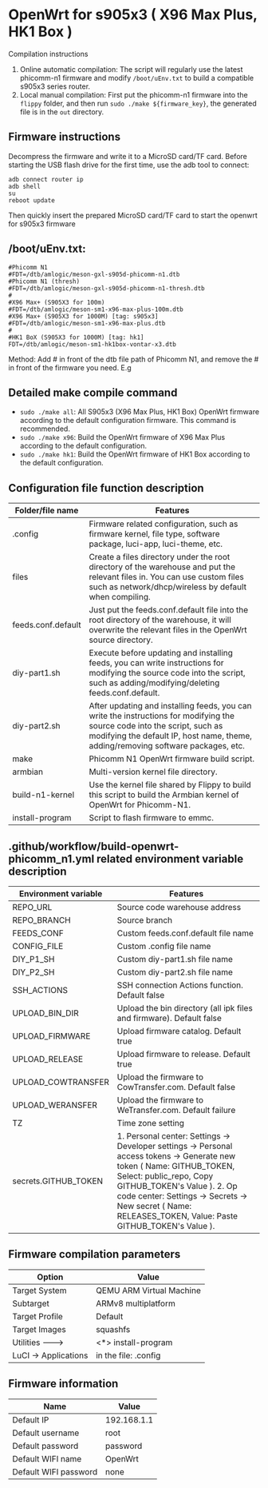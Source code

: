 # OpenWrt for s905x3 ( X96 Max Plus, HK1 Box )

Compilation instructions
1. Online automatic compilation: The script will regularly use the latest phicomm-n1 firmware and modify `/boot/uEnv.txt` to build a compatible s905x3 series router.
2. Local manual compilation: First put the phicomm-n1 firmware into the `flippy` folder, and then run `sudo ./make ${firmware_key}`, the generated file is in the `out` directory.


## Firmware instructions

Decompress the firmware and write it to a MicroSD card/TF card. Before starting the USB flash drive for the first time, use the adb tool to connect:
```shell script
adb connect router ip
adb shell
su
reboot update
````
Then quickly insert the prepared MicroSD card/TF card to start the openwrt for s905x3 firmware


## /boot/uEnv.txt:

```shell script
#Phicomm N1
#FDT=/dtb/amlogic/meson-gxl-s905d-phicomm-n1.dtb
#Phicomm N1 (thresh)
#FDT=/dtb/amlogic/meson-gxl-s905d-phicomm-n1-thresh.dtb
#
#X96 Max+ (S905X3 for 100m)
#FDT=/dtb/amlogic/meson-sm1-x96-max-plus-100m.dtb
#X96 Max+ (S905X3 for 1000M) [tag: s905x3]
#FDT=/dtb/amlogic/meson-sm1-x96-max-plus.dtb
#
#HK1 BoX (S905X3 for 1000M) [tag: hk1]
FDT=/dtb/amlogic/meson-sm1-hk1box-vontar-x3.dtb
````

Method: Add # in front of the dtb file path of Phicomm N1, and remove the # in front of the firmware you need. E.g

## Detailed make compile command
- `sudo ./make all`: All S905x3 (X96 Max Plus, HK1 Box) OpenWrt firmware according to the default configuration firmware. This command is recommended.
- `sudo ./make x96`: Build the OpenWrt firmware of X96 Max Plus according to the default configuration.
- `sudo ./make hk1`: Build the OpenWrt firmware of HK1 Box according to the default configuration.

## Configuration file function description

| Folder/file name | Features |
| ---- | ---- |
| .config | Firmware related configuration, such as firmware kernel, file type, software package, luci-app, luci-theme, etc. |
| files | Create a files directory under the root directory of the warehouse and put the relevant files in. You can use custom files such as network/dhcp/wireless by default when compiling. |
| feeds.conf.default | Just put the feeds.conf.default file into the root directory of the warehouse, it will overwrite the relevant files in the OpenWrt source directory. |
| diy-part1.sh | Execute before updating and installing feeds, you can write instructions for modifying the source code into the script, such as adding/modifying/deleting feeds.conf.default. |
| diy-part2.sh | After updating and installing feeds, you can write the instructions for modifying the source code into the script, such as modifying the default IP, host name, theme, adding/removing software packages, etc. |
| make | Phicomm N1 OpenWrt firmware build script. |
| armbian | Multi-version kernel file directory. |
| build-n1-kernel | Use the kernel file shared by Flippy to build this script to build the Armbian kernel of OpenWrt for Phicomm-N1. |
| install-program | Script to flash firmware to emmc. |


## .github/workflow/build-openwrt-phicomm_n1.yml related environment variable description

| Environment variable | Features |
| ---- | ---- |
| REPO_URL | Source code warehouse address |
| REPO_BRANCH | Source branch |
| FEEDS_CONF | Custom feeds.conf.default file name |
| CONFIG_FILE | Custom .config file name |
| DIY_P1_SH | Custom diy-part1.sh file name |
| DIY_P2_SH | Custom diy-part2.sh file name |
| SSH_ACTIONS | SSH connection Actions function. Default false |
| UPLOAD_BIN_DIR | Upload the bin directory (all ipk files and firmware). Default false |
| UPLOAD_FIRMWARE | Upload firmware catalog. Default true |
| UPLOAD_RELEASE | Upload firmware to release. Default true |
| UPLOAD_COWTRANSFER | Upload the firmware to CowTransfer.com. Default false |
| UPLOAD_WERANSFER | Upload the firmware to WeTransfer.com. Default failure |
| TZ | Time zone setting |
| secrets.GITHUB_TOKEN | 1. Personal center: Settings → Developer settings → Personal access tokens → Generate new token ( Name: GITHUB_TOKEN, Select: public_repo, Copy GITHUB_TOKEN's Value ). 2. Op code center: Settings → Secrets → New secret ( Name: RELEASES_TOKEN, Value: Paste GITHUB_TOKEN's Value ). |

## Firmware compilation parameters

| Option | Value |
| ---- | ---- |
| Target System | QEMU ARM Virtual Machine |
| Subtarget | ARMv8 multiplatform |
| Target Profile | Default |
| Target Images | squashfs |
| Utilities  ---> |  <*> install-program |
| LuCI -> Applications | in the file: .config |

## Firmware information

| Name | Value |
| ---- | ---- |
| Default IP | 192.168.1.1 |
| Default username | root |
| Default password | password |
| Default WIFI name | OpenWrt |
| Default WIFI password | none |

